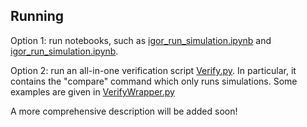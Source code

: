 ## Running

Option 1: run notebooks, such as [igor_run_simulation.ipynb](/notebooks/igor_dqn_pretrain.ipynb) and [igor_run_simulation.ipynb](/notebooks/igor_run_simulation.ipynb).

Option 2: run an all-in-one verification script [Verify.py](/src/Verify.py). In particular, it contains the "compare" command which only runs simulations. Some examples are given in [VerifyWrapper.py](/src/VerifyWrapper.py)

A more comprehensive description will be added soon!
